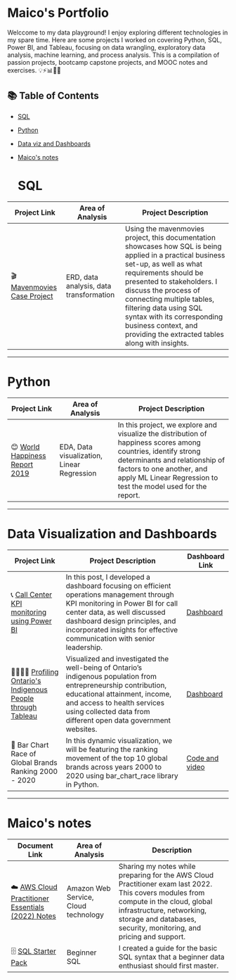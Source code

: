 # Maico's Portfolio

Welccome to my data playground! I enjoy exploring different technologies in my spare time. Here are some projects I worked on covering Python, SQL, Power BI, and Tableau, focusing on data wrangling, exploratory data analysis, machine learning, and process analysis. This is a compilation of passion projects, bootcamp capstone projects, and MOOC notes and exercises. 💡⚡📊👩‍💻

## 📚 Table of Contents
- [SQL](#sql)
- [Python](#python)
- [Data viz and Dashboards](#data-visualization-and-dashboards)
- [Maico's notes](#maicos-notes)

  # SQL
| Project Link | Area of Analysis | Project Description | 
|---|---|---|
| 🎬 [Mavenmovies Case Project](https://maicorebong.medium.com/practical-sql-project-mavenmovies-880e84103b9)| ERD, data analysis, data transformation | Using the mavenmovies project, this documentation showcases how SQL is being applied in a practical business set-up, as well as what requirements should be presented to stakeholders. I discuss the process of connecting multiple tables, filtering data using SQL syntax with its corresponding business context, and providing the extracted tables along with insights. | 

***

  # Python
| Project Link | Area of Analysis | Project Description | 
|---|---|---|
| 😊 [World Happiness Report 2019](https://maicorebong.github.io/Analyzing-World-Happiness-Report-2019/)| EDA, Data visualization, Linear Regression | In this project, we explore and visualize the distribution of happiness scores among countries, identify strong determinants and relationship of factors to one another, and apply ML Linear Regression to test the model used for the report. | 

***

# Data Visualization and Dashboards
| Project Link | Project Description | Dashboard Link |
|---|---|---|
| 📞 [Call Center KPI monitoring using Power BI](https://maicorebong.medium.com/call-center-kpi-monitoring-using-power-cd2371d012e1) | In this post, I developed a dashboard focusing on efficient operations management through KPI monitoring in Power BI for call center data, as well discussed dashboard design principles, and incorporated insights for effective communication with senior leadership. | [Dashboard](https://app.powerbi.com/view?r=eyJrIjoiOTY1MjI3NDMtM2VjYi00OTVhLTgyYzYtMDM0NTI3ODg5ZGZkIiwidCI6ImNmYWQ4MGQzLTZiYTAtNDU4Ny1hMGUzLTE3Mzg1YzE0ZTZlNiIsImMiOjZ9) |
| 👨‍👩‍👦‍👦 [Profiling Ontario's Indigenous People through Tableau](https://public.tableau.com/app/profile/maico.rebong/viz/BAN140-FinalProject/GettingtoKnowourIPCommunities) | Visualized and investigated the well-being of Ontario’s indigenous population from entrepreneurship contribution, educational attainment, income, and access to health services using collected data from different open data government websites. | [Dashboard](https://public.tableau.com/app/profile/maico.rebong/viz/BAN140-FinalProject/GettingtoKnowourIPCommunities) |
| 🏪 Bar Chart Race of Global Brands Ranking 2000 - 2020 |  In this dynamic visualization, we will be featuring the ranking movement of the top 10 global brands across years 2000 to 2020 using bar_chart_race library in Python. | [Code and video](https://maicorebong.github.io/Bar-Chart-Race-Global-Brands-Ranking/) | 

***

# Maico's notes
| Document Link | Area of Analysis | Description | 
|---|---|---|
| ☁️ [AWS Cloud Practitioner Essentials (2022) Notes](https://drive.google.com/file/d/12KdiXTSX9ACIWVa33cts-txpUxDzVD79/view)| Amazon Web Service, Cloud technology | Sharing my notes while preparing for the AWS Cloud Practitioner exam last 2022. This covers modules from compute in the cloud, global infrastructure, networking, storage and databases, security, monitoring, and pricing and support. | 
| 🗄️ [SQL Starter Pack](https://medium.com/codex/sql-starter-pack-75f18fe8d220)| Beginner SQL | I created a guide for the basic SQL syntax that a beginner data enthusiast should first master.| 
